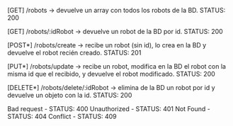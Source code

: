 [GET] /robots -> devuelve un array con todos los robots de la BD. STATUS: 200

[GET] /robots/:idRobot -> devuelve un robot de la BD por id. STATUS: 200

[POST*] /robots/create -> recibe un robot (sin id), lo crea en la BD y devuelve el robot recién creado. STATUS: 201

[PUT*] /robots/update -> recibe un robot, modifica en la BD el robot con la misma id que el recibido, y devuelve el robot modificado. STATUS: 200

[DELETE*] /robots/delete/:idRobot -> elimina de la BD un robot por id y devuelve un objeto con la id. STATUS: 200

Bad request - STATUS: 400
Unauthorized - STATUS: 401
Not Found - STATUS: 404
Conflict - STATUS: 409
